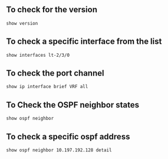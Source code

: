 ## To check for the version 
```
show version
```
## To check a specific interface from the list
```
show interfaces lt-2/3/0 
```
## To check the port channel
```
show ip interface brief VRF all
```
## To Check the OSPF neighbor states
```
show ospf neighbor
```
## To check a specific ospf address
```
show ospf neighbor 10.197.192.128 detail
```
